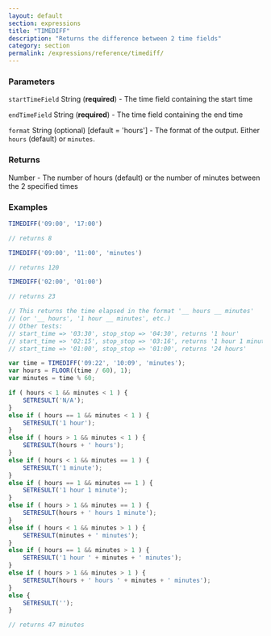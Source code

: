 ```yaml
---
layout: default
section: expressions
title: "TIMEDIFF"
description: "Returns the difference between 2 time fields"
category: section
permalink: /expressions/reference/timediff/
---
```


### Parameters

`startTimeField` String (__required__) - The time field containing the start time

`endTimeField` String (__required__) - The time field containing the end time

`format` String (optional)  [default = 'hours'] - The format of the output. Either `hours` (default) or `minutes`.

### Returns

Number - The number of hours (default) or the number of minutes between the 2 specified times

### Examples

```js
TIMEDIFF('09:00', '17:00')

// returns 8
```


```js
TIMEDIFF('09:00', '11:00', 'minutes')

// returns 120
```


```js
TIMEDIFF('02:00', '01:00')

// returns 23
```


```js
// This returns the time elapsed in the format '__ hours __ minutes'
// (or '__ hours', '1 hour __ minutes', etc.)
// Other tests:
// start_time => '03:30', stop_stop => '04:30', returns '1 hour'
// start_time => '02:15', stop_stop => '03:16', returns '1 hour 1 minute'
// start_time => '01:00', stop_stop => '01:00', returns '24 hours'

var time = TIMEDIFF('09:22', '10:09', 'minutes');
var hours = FLOOR((time / 60), 1);
var minutes = time % 60;

if ( hours < 1 && minutes < 1 ) {
    SETRESULT('N/A');
}
else if ( hours == 1 && minutes < 1 ) {
    SETRESULT('1 hour');
}
else if ( hours > 1 && minutes < 1 ) {
    SETRESULT(hours + ' hours');
}
else if ( hours < 1 && minutes == 1 ) {
    SETRESULT('1 minute');
}
else if ( hours == 1 && minutes == 1 ) {
    SETRESULT('1 hour 1 minute');
}
else if ( hours > 1 && minutes == 1 ) {
    SETRESULT(hours + ' hours 1 minute');
}
else if ( hours < 1 && minutes > 1 ) {
    SETRESULT(minutes + ' minutes');
}
else if ( hours == 1 && minutes > 1 ) {
    SETRESULT('1 hour ' + minutes + ' minutes');
}
else if ( hours > 1 && minutes > 1 ) {
    SETRESULT(hours + ' hours ' + minutes + ' minutes');
}
else {
    SETRESULT('');
}

// returns 47 minutes
```